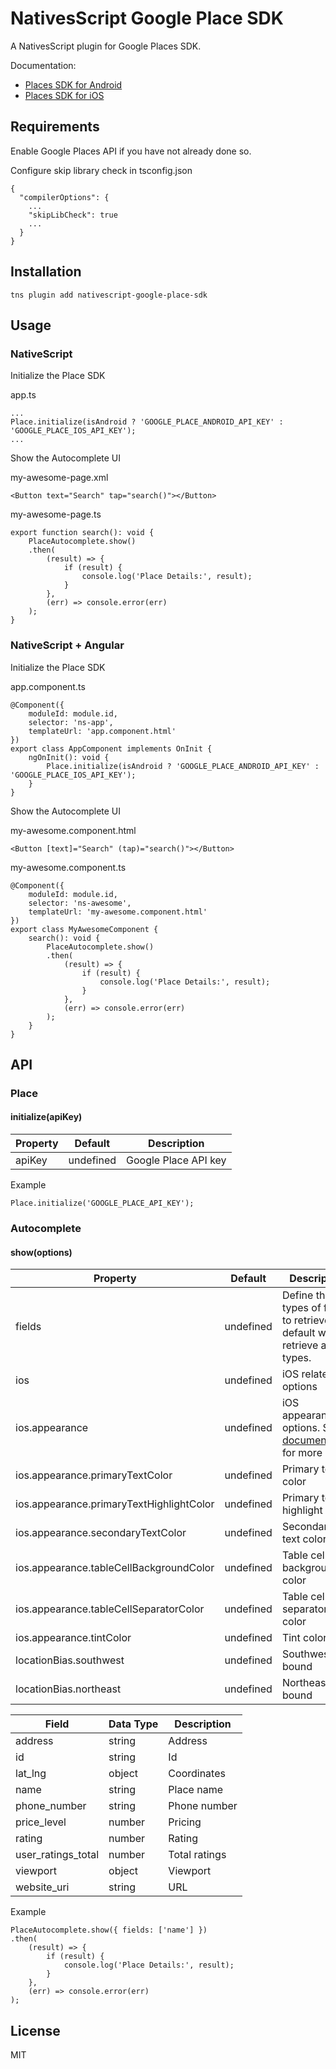 # NativesScript Google Place SDK

A NativesScript plugin for Google Places SDK.

Documentation:
* [Places SDK for Android](https://developers.google.com/places/android-sdk/intro)
* [Places SDK for iOS](https://developers.google.com/places/ios-sdk/intro)

## Requirements

Enable Google Places API if you have not already done so.

Configure skip library check in tsconfig.json

```
{
  "compilerOptions": {
    ...
    "skipLibCheck": true
    ...
  }
}
```

## Installation

```
tns plugin add nativescript-google-place-sdk
```

## Usage

### NativeScript

Initialize the Place SDK

app.ts

```
...
Place.initialize(isAndroid ? 'GOOGLE_PLACE_ANDROID_API_KEY' : 'GOOGLE_PLACE_IOS_API_KEY');
...
```

Show the Autocomplete UI

my-awesome-page.xml

```
<Button text="Search" tap="search()"></Button>
```

my-awesome-page.ts

```
export function search(): void {
    PlaceAutocomplete.show()
    .then(
        (result) => {
            if (result) {
                console.log('Place Details:', result);
            }
        },
        (err) => console.error(err)
    );
}
```

### NativeScript + Angular

Initialize the Place SDK

app.component.ts

```
@Component({
    moduleId: module.id,
    selector: 'ns-app',
    templateUrl: 'app.component.html'
})
export class AppComponent implements OnInit {
    ngOnInit(): void {
        Place.initialize(isAndroid ? 'GOOGLE_PLACE_ANDROID_API_KEY' : 'GOOGLE_PLACE_IOS_API_KEY');
    }
}
```

Show the Autocomplete UI

my-awesome.component.html

```
<Button [text]="Search" (tap)="search()"></Button>
```

my-awesome.component.ts

```
@Component({
    moduleId: module.id,
    selector: 'ns-awesome',
    templateUrl: 'my-awesome.component.html'
})
export class MyAwesomeComponent {
    search(): void {
        PlaceAutocomplete.show()
        .then(
            (result) => {
                if (result) {
                    console.log('Place Details:', result);
                }
            },
            (err) => console.error(err)
        );
    }
}
```

## API

### Place

#### initialize(apiKey)

| Property | Default | Description |
| --- | --- | --- |
| apiKey | undefined | Google Place API key |

Example

```
Place.initialize('GOOGLE_PLACE_API_KEY');
```

### Autocomplete

#### show(options)

| Property | Default | Description |
| --- | --- | --- |
| fields | undefined | Define the types of field to retrieve. By default will retrieve all types. |
| ios | undefined | iOS related options |
| ios.appearance | undefined | iOS appearance options. See [documentation](https://developers.google.com/places/ios-sdk/autocomplete#customize_text_and_background_colors) for more info. |
| ios.appearance.primaryTextColor | undefined | Primary text color |
| ios.appearance.primaryTextHighlightColor | undefined | Primary text highlight color |
| ios.appearance.secondaryTextColor | undefined | Secondary text color |
| ios.appearance.tableCellBackgroundColor | undefined | Table cell background color |
| ios.appearance.tableCellSeparatorColor | undefined | Table cell separator color |
| ios.appearance.tintColor | undefined | Tint color |
| locationBias.southwest | undefined | Southwest bound |
| locationBias.northeast | undefined | Northeast bound |

| Field | Data Type | Description |
| --- | --- | --- |
address | string | Address |
id | string | Id |
lat_lng | object | Coordinates |
name | string | Place name |
phone_number | string | Phone number |
price_level | number | Pricing |
rating | number | Rating |
user_ratings_total | number | Total ratings |
viewport | object | Viewport |
website_uri | string | URL |

Example

```
PlaceAutocomplete.show({ fields: ['name'] })
.then(
    (result) => {
        if (result) {
            console.log('Place Details:', result);
        }
    },
    (err) => console.error(err)
);
```

## License

MIT
